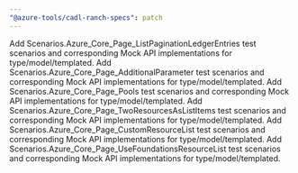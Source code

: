```yaml
---
"@azure-tools/cadl-ranch-specs": patch
---
```


Add Scenarios.Azure_Core_Page_ListPaginationLedgerEntries test scenarios and corresponding Mock API implementations for type/model/templated.
Add Scenarios.Azure_Core_Page_AdditionalParameter test scenarios and corresponding Mock API implementations for type/model/templated.
Add Scenarios.Azure_Core_Page_Pools test scenarios and corresponding Mock API implementations for type/model/templated.
Add Scenarios.Azure_Core_Page_TwoResourcesAsListItems test scenarios and corresponding Mock API implementations for type/model/templated.
Add Scenarios.Azure_Core_Page_CustomResourceList test scenarios and corresponding Mock API implementations for type/model/templated.
Add Scenarios.Azure_Core_Page_UseFoundationsResourceList test scenarios and corresponding Mock API implementations for type/model/templated.
